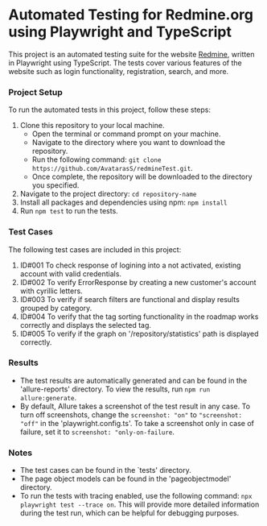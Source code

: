 # Automated Testing for Redmine.org using Playwright and TypeScript

This project is an automated testing suite for the website [Redmine](https://www.redmine.org/), written in Playwright using TypeScript. The tests cover various features of the website such as login functionality, registration, search, and more.

### Project Setup

To run the automated tests in this project, follow these steps:
1. Clone this repository to your local machine.
    - Open the terminal or command prompt on your machine.
    - Navigate to the directory where you want to download the repository.
    - Run the following command: 
    ```git clone https://github.com/AvatarasS/redmineTest.git```.
    - Once complete, the repository will be downloaded to the directory you specified.
2. Navigate to the project directory:
    ```cd repository-name```
3. Install all packages and dependencies using npm:
    ```npm install```
4. Run ```npm test``` to run the tests.

### Test Cases

The following test cases are included in this project:
1. ID#001 To check response of logining into a not activated, existing account with valid credentials.
2. ID#002 To verify ErrorResponse by creating a new customer's account with cyrillic letters.
3. ID#003 To verify if search filters are functional and display results grouped by category.
4. ID#004 To verify that the tag sorting functionality in the roadmap works correctly and displays the selected tag.
5. ID#005 To verify if the graph on '/repository/statistics' path is displayed correctly.

### Results

- The test results are automatically generated and can be found in the 'allure-reports' directory. To view the results, run ```npm run allure:generate```.
- By default, Allure takes a screenshot of the test result in any case. To turn off screenshots, change the ```screenshot: "on"``` to ```"screenshot: "off"``` in the 'playwright.config.ts'. To take a screenshot only in case of failure, set it to ```screenshot: "only-on-failure```.

### Notes

- The test cases can be found in the `tests' directory.
- The page object models can be found in the 'pageobjectmodel' directory.
- To run the tests with tracing enabled, use the following command: ```npx playwright test --trace on```. This will provide more detailed information during the test run, which can be helpful for debugging purposes.